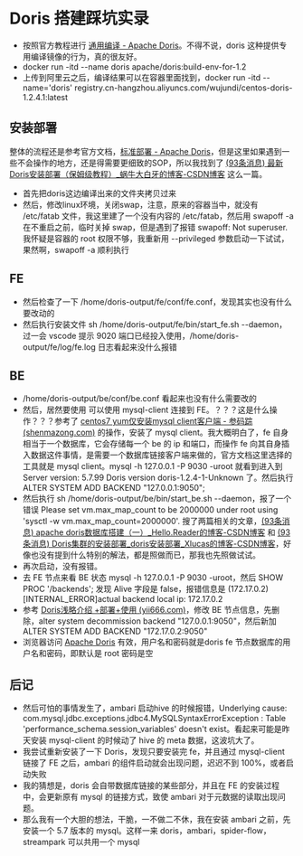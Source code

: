 # Doris 搭建踩坑实录

* 按照官方教程进行 [通用编译 - Apache Doris](https://doris.apache.org/zh-CN/docs/dev/install/source-install/compilation-general)。不得不说，doris 这种提供专用编译镜像的行为，真的很友好。
* docker run -itd --name doris  apache/doris:build-env-for-1.2
* 上传到阿里云之后，编译结果可以在容器里面找到，docker run -itd --name='doris' registry.cn-hangzhou.aliyuncs.com/wujundi/centos-doris-1.2.4.1:latest

## 安装部署

整体的流程还是参考官方文档，[标准部署 - Apache Doris](https://doris.apache.org/zh-CN/docs/dev/install/standard-deployment)，但是这里如果遇到一些不会操作的地方，还是得需要更细致的SOP，所以我找到了 [(93条消息) 最新Doris安装部署（保姆级教程）_蜗牛大白牙的博客-CSDN博客](https://blog.csdn.net/u013618714/article/details/130743031) 这么一篇。

* 首先把doris这边编译出来的文件夹拷贝过来
* 然后，修改linux环境，关闭swap，注意，原来的容器当中，就没有 /etc/fatab 文件，我这里建了一个没有内容的 /etc/fatab，然后用 swapoff -a 在不重启之前，临时关掉 swap，但是遇到了报错 swapoff: Not superuser.  我怀疑是容器的 root 权限不够，我重新用 --privileged 参数启动一下试试，果然啊，swapoff -a 顺利执行

## FE

* 然后检查了一下 /home/doris-output/fe/conf/fe.conf，发现其实也没有什么要改动的
* 然后执行安装文件 sh /home/doris-output/fe/bin/start_fe.sh --daemon，过一会 vscode 提示 9020 端口已经投入使用，/home/doris-output/fe/log/fe.log 日志看起来没什么报错

## BE

* /home/doris-output/be/conf/be.conf 看起来也没有什么需要改的
* 然后，居然要使用 可以使用 mysql-client 连接到 FE。？？？这是什么操作？？？参考了 [centos7 yum仅安装mysql client客户端 - 参码踪 (shenmazong.com)](https://www.shenmazong.com/blog/1640010740671610880) 的操作，安装了  mysql client。我大概明白了，fe 自身相当于一个数据库，它会存储每一个 be 的 ip 和端口，而操作 fe 向其自身插入数据这件事情，是需要一个数据库链接客户端来做的，官方文档这里选择的工具就是 mysql client。mysql -h 127.0.0.1 -P 9030 -uroot 就看到进入到 Server version: 5.7.99 Doris version doris-1.2.4-1-Unknown 了。然后执行 ALTER SYSTEM ADD BACKEND "127.0.0.1:9050";
* 然后执行 sh /home/doris-output/be/bin/start_be.sh --daemon，报了一个错误 Please set vm.max_map_count to be 2000000 under root using 'sysctl -w vm.max_map_count=2000000'. 搜了两篇相关的文章，[(93条消息) apache doris数据库搭建（一）_Hello.Reader的博客-CSDN博客](https://blog.csdn.net/weixin_43114209/article/details/131395344) 和 [(93条消息) Doris集群的安装部署_doris安装部署_Xlucas的博客-CSDN博客](https://blog.csdn.net/paicMis/article/details/130178291)，好像也没有提到什么特别的解法，都是照做而已，那我也先照做试试。
* 再次启动，没有报错。
* 去 FE 节点来看 BE 状态 mysql -h 127.0.0.1 -P 9030 -uroot，然后 SHOW PROC '/backends'; 发现 Alive 字段是 false，报错信息是 (172.17.0.2)[INTERNAL_ERROR]actual backend local ip: 172.17.0.2
* 参考 [Doris浅略介绍 +部署+使用 (yii666.com)](https://www.yii666.com/blog/368463.html?action=onAll)，修改 BE 节点信息，先删除，alter system decommission backend "127.0.0.1:9050"，然后新加 ALTER SYSTEM ADD BACKEND "172.17.0.2:9050"
* 浏览器访问 [Apache Doris](http://127.0.0.1:8030/home) 有效，用户名和密码就是doris fe 节点数据库的用户名和密码，即默认是 root 密码是空

## 后记

* 然后可怕的事情发生了，ambari 启动hive 的时候报错，Underlying cause: com.mysql.jdbc.exceptions.jdbc4.MySQLSyntaxErrorException : Table 'performance_schema.session_variables' doesn't exist。看起来可能是昨天安装 mysql-client 的时候动了 hive 的 meta 数据，这波坑大了。
* 我尝试重新安装了一下 Doris，发现只要安装完 fe，并且通过 mysql-client 链接了 FE 之后，ambari 的组件启动就会出现问题，迟迟不到 100%，或者启动失败
* 我的猜想是，doris 会自带数据库链接的某些部分，并且在 FE 的安装过程中，会更新原有 mysql 的链接方式，致使 ambari 对于元数据的读取出现问题。
* 那么我有一个大胆的想法，干脆，一不做二不休，我在安装 ambari 之前，先安装一个 5.7 版本的 mysql。这样一来 doris，ambari，spider-flow，streampark 可以共用一个 mysql
